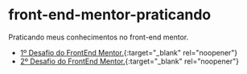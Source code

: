 # front-end-mentor-praticando
Praticando meus conhecimentos no front-end mentor.

* [1º Desafio do FrontEnd Mentor.](https://nicolas-felsi.github.io/front-end-mentor-praticando/results-summary-component/){:target="_blank" rel="noopener"}
* [2º Desafio do FrontEnd Mentor.](https://nicolas-felsi.github.io/front-end-mentor-praticando/product-preview-card-component-main/){:target="_blank" rel="noopener"}
